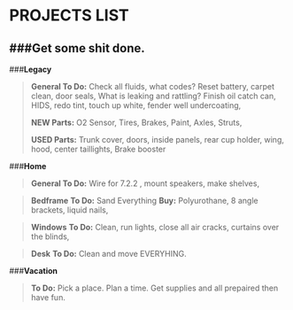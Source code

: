 **PROJECTS LIST**
==============
###**Get some shit done.**
-----------



###__Legacy__
><b>General To Do:</b> Check all fluids, what codes? Reset battery, carpet clean, door seals, What is leaking and rattling?  Finish oil catch can, HIDS, redo tint, touch up white, fender well undercoating, 
> 
><b>NEW Parts:</b> O2 Sensor, Tires, Brakes, Paint, Axles, Struts, 
>
><b>USED Parts:</b> Trunk cover, doors, inside panels, rear cup holder, wing, hood, center taillights, Brake booster

###__Home__

><b>General To Do:</b> Wire for 7.2.2 , mount speakers, make shelves,


><b>Bedframe</b>
><b>To Do:</b> Sand Everything
><b>Buy:</b> Polyurothane, 8 angle brackets, liquid nails, 


><b>Windows</b>
><b>To Do:</b> Clean, run lights, close all air cracks, curtains over the blinds, 


><b>Desk</b>
><b>To Do:</b> Clean and move EVERYHING.  




###__Vacation__
><b>To Do:</b> Pick a place.  Plan a time.  Get supplies and all prepaired then have fun.


